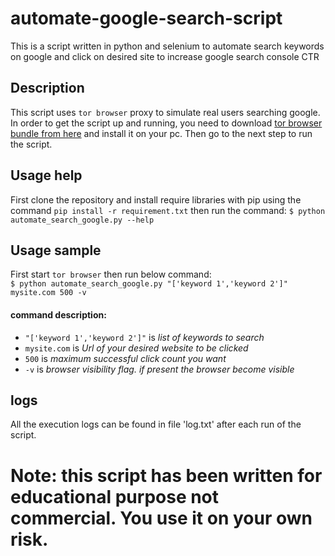 # automate-google-search-script
This is a script written in python and selenium to automate search keywords on google and click on desired site to increase google search console CTR

## Description
This script uses `tor browser` proxy to simulate real users searching google. In order to get the script up and running, you need to download [tor browser bundle from here](https://www.torproject.org/projects/torbrowser.html.en#downloads "Download Tor Browser Bundle") and install it on your pc. Then go to the next step to run the script.

## Usage help
First clone the repository and install require libraries with pip using the command `pip install -r requirement.txt` then run the command: `$ python automate_search_google.py --help`

## Usage sample
First start `tor browser` then run below command:\
`$ python automate_search_google.py "['keyword 1','keyword 2']" mysite.com 500 -v`
#### command description:
  - `"['keyword 1','keyword 2']"` is *list of keywords to search*
  - `mysite.com` is *Url of your desired website to be clicked*
  - `500` is *maximum successful click count you want*
  - `-v` is *browser visibility flag. if present the browser become visible*

## logs
All the execution logs can be found in file 'log.txt' after each run of the script.

# Note: this script has been written for educational purpose not commercial. You use it on your own risk.
